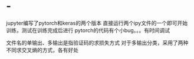 # -
jupyter编写了pytorch和keras的两个版本
直接运行两个ipy文件的一个即可开始训练，测试在训练完成后进行
pytorch的代码有个小bug。。。有时间调试

文件名的单输出、多输出是指验证码的求损失方式
对于多输出分类，采用了两种不同求交叉熵的方式，各有好处
